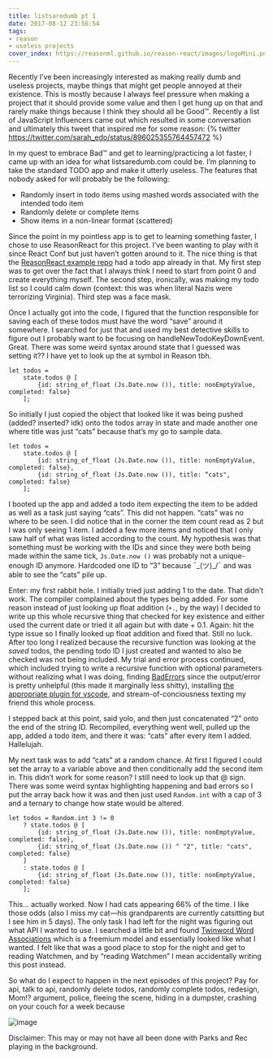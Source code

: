 ```yaml
---
title: listsaredumb pt 1
date: 2017-08-12 23:56:54
tags:
- reason
- useless projects
cover_index: https://reasonml.github.io/reason-react/images/logoMini.png
---
```


Recently I’ve been increasingly interested as making really dumb and useless projects, maybe things that might get people annoyed at their existence. This is mostly because I always feel pressure when making a project that it should provide some value and then I get hung up on that and rarely make things because I think they should all be Good™. Recently a list of JavaScript Influencers came out which resulted in some conversation and ultimately this tweet that inspired me for some reason:
{% twitter https://twitter.com/sarah_edo/status/896025355764457472 %}


In my quest to embrace Bad™ and get to learning/practicing a lot faster, I came up with an idea for what listsaredumb.com could be. I’m planning to take the standard TODO app and make it utterly useless. The features that nobody asked for will probably be the following:
* Randomly insert in todo items using mashed words associated with the intended todo item
* Randomly delete or complete items
* Show items in a non-linear format (scattered)

Since the point in my pointless app is to get to learning something faster, I chose to use ReasonReact for this project. I’ve been wanting to play with it since React Conf but just haven’t gotten around to it. The nice thing is that the [ReasonReact example repo](https://github.com/chenglou/reason-react-example) had a todo app already in that. My first step was to get over the fact that I always think I need to start from point 0 and create everything myself. The second step, ironically, was making my todo list so I could calm down (context: this was when literal Nazis were terrorizing Virginia). Third step was a face mask.

Once I actually got into the code, I figured that the function responsible for saving each of these todos must have the word “save” around it somewhere. I searched for just that and used my best detective skills to figure out I probably want to be focusing on handleNewTodoKeyDownEvent. Great. There was some weird syntax around state that I guessed was setting it?? I have yet to look up the at symbol in Reason tbh.

```
let todos =
    state.todos @ [
        {id: string_of_float (Js.Date.now ()), title: nonEmptyValue, completed: false}
    ];
```

So initially I just copied the object that looked like it was being pushed (added? inserted? idk) onto the todos array in state and made another one where title was just “cats” because that’s my go to sample data.

```
let todos =
    state.todos @ [
        {id: string_of_float (Js.Date.now ()), title: nonEmptyValue, completed: false},
        {id: string_of_float (Js.Date.now ()), title: “cats", completed: false}
    ];
```

I booted up the app and added a todo item expecting the item to be added as well as a task just saying “cats”. This did not happen. “cats” was no where to be seen. I did notice that in the corner the item count read as 2 but I was only seeing 1 item. I added a few more items and noticed that I only saw half of what was listed according to the count. My hypothesis was that something must be working with the IDs and since they were both being made within the same tick, `Js.Date.now ()` was probably not a unique-enough ID anymore. Hardcoded one ID to “3” because ¯\_(ツ)_/¯ and was able to see the “cats” pile up.

Enter: my first rabbit hole. I initially tried just adding 1 to the date. That didn’t work. The compiler complained about the types being added. For some reason instead of just looking up float addition (`+.`, by the way) I decided to write up this whole recursive thing that checked for key existence and either used the current date or tried it all again but with date + 0.1. Again: hit the type issue so I finally looked up float addition and fixed that. Still no luck. After too long I realized because the recursive function was looking at the _saved_ todos, the pending todo ID I just created and wanted to also be checked was not being included. My trial and error process continued, which included trying to write a recursive function with optional parameters without realizing what I was doing, finding [BadErrors](https://github.com/reasonml/BetterErrors) since the output/error is pretty unhelpful (this made it marginally less shitty), installing [the appropriate plugin for vscode](https://github.com/reasonml-editor/vscode-reasonml), and stream-of-conciousness texting my friend this whole process.

I stepped back at this point, said yolo, and then just concatenated “2” onto the end of the string ID. Recompiled, everything went well, pulled up the app, added a todo item, and there it was: “cats” after every item I added. Hallelujah.

My next task was to add “cats” at a random chance. At first I figured I could set the array to a variable above and then conditionally add the second item in. This didn’t work for some reason? I still need to look up that @ sign. There was some weird syntax highlighting happening and bad errors so I put the array back how it was and then just used `Random.int` with a cap of 3 and a ternary to change how state would be altered.


```
let todos = Random.int 3 != 0
    ? state.todos @ [
        {id: string_of_float (Js.Date.now ()), title: nonEmptyValue, completed: false},
        {id: string_of_float (Js.Date.now ()) ^ "2", title: "cats", completed: false}
    ]
    : state.todos @ [
        {id: string_of_float (Js.Date.now ()), title: nonEmptyValue, completed: false}
    ];
```  

This... actually worked. Now I had cats appearing 66% of the time. I like those odds (also I miss my cat—his grandparents are currently catsitting but I see him in 5 days). The only task I had left for the night was figuring out what API I wanted to use. I searched a little bit and found [Twinword Word Associations](https://www.twinword.com/api/word-associations.php) which is a freemium model and essentially looked like what I wanted. I felt like that was a good place to stop for the night and get to reading Watchmen, and by “reading Watchmen” I mean accidentally writing this post instead.

So what do I expect to happen in the next episodes of this project? Pay for api, talk to api, randomly delete todos, randomly complete todos, redesign, Mom!? argument, police, fleeing the scene, hiding in a dumpster, crashing on your couch for a week because

![image](https://uproxx.files.wordpress.com/2015/06/j-ralph-homeless.gif?w=650)

Disclaimer: This may or may not have all been done with Parks and Rec playing in the background.

